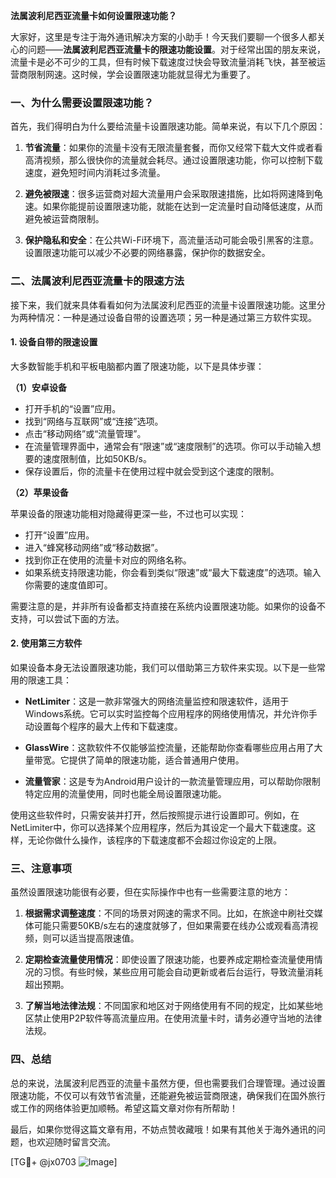 **法属波利尼西亚流量卡如何设置限速功能？**

大家好，这里是专注于海外通讯解决方案的小助手！今天我们要聊一个很多人都关心的问题——**法属波利尼西亚流量卡的限速功能设置**。对于经常出国的朋友来说，流量卡是必不可少的工具，但有时候下载速度过快会导致流量消耗飞快，甚至被运营商限制网速。这时候，学会设置限速功能就显得尤为重要了。

### 一、为什么需要设置限速功能？

首先，我们得明白为什么要给流量卡设置限速功能。简单来说，有以下几个原因：

1. **节省流量**：如果你的流量卡没有无限流量套餐，而你又经常下载大文件或者看高清视频，那么很快你的流量就会耗尽。通过设置限速功能，你可以控制下载速度，避免短时间内消耗过多流量。
   
2. **避免被限速**：很多运营商对超大流量用户会采取限速措施，比如将网速降到龟速。如果你能提前设置限速功能，就能在达到一定流量时自动降低速度，从而避免被运营商限制。

3. **保护隐私和安全**：在公共Wi-Fi环境下，高流量活动可能会吸引黑客的注意。设置限速功能可以减少不必要的网络暴露，保护你的数据安全。

### 二、法属波利尼西亚流量卡的限速方法

接下来，我们就来具体看看如何为法属波利尼西亚的流量卡设置限速功能。这里分为两种情况：一种是通过设备自带的设置选项；另一种是通过第三方软件实现。

#### 1. 设备自带的限速设置

大多数智能手机和平板电脑都内置了限速功能，以下是具体步骤：

**（1）安卓设备**

- 打开手机的“设置”应用。
- 找到“网络与互联网”或“连接”选项。
- 点击“移动网络”或“流量管理”。
- 在流量管理界面中，通常会有“限速”或“速度限制”的选项。你可以手动输入想要的速度限制值，比如50KB/s。
- 保存设置后，你的流量卡在使用过程中就会受到这个速度的限制。

**（2）苹果设备**

苹果设备的限速功能相对隐藏得更深一些，不过也可以实现：

- 打开“设置”应用。
- 进入“蜂窝移动网络”或“移动数据”。
- 找到你正在使用的流量卡对应的网络名称。
- 如果系统支持限速功能，你会看到类似“限速”或“最大下载速度”的选项。输入你需要的速度值即可。

需要注意的是，并非所有设备都支持直接在系统内设置限速功能。如果你的设备不支持，可以尝试下面的方法。

#### 2. 使用第三方软件

如果设备本身无法设置限速功能，我们可以借助第三方软件来实现。以下是一些常用的限速工具：

- **NetLimiter**：这是一款非常强大的网络流量监控和限速软件，适用于Windows系统。它可以实时监控每个应用程序的网络使用情况，并允许你手动设置每个程序的最大上传和下载速度。

- **GlassWire**：这款软件不仅能够监控流量，还能帮助你查看哪些应用占用了大量带宽。它提供了简单的限速功能，适合普通用户使用。

- **流量管家**：这是专为Android用户设计的一款流量管理应用，可以帮助你限制特定应用的流量使用，同时也能全局设置限速功能。

使用这些软件时，只需安装并打开，然后按照提示进行设置即可。例如，在NetLimiter中，你可以选择某个应用程序，然后为其设定一个最大下载速度。这样，无论你做什么操作，该程序的下载速度都不会超过你设定的上限。

### 三、注意事项

虽然设置限速功能很有必要，但在实际操作中也有一些需要注意的地方：

1. **根据需求调整速度**：不同的场景对网速的需求不同。比如，在旅途中刷社交媒体可能只需要50KB/s左右的速度就够了，但如果需要在线办公或观看高清视频，则可以适当提高限速值。

2. **定期检查流量使用情况**：即使设置了限速功能，也要养成定期检查流量使用情况的习惯。有些时候，某些应用可能会自动更新或者后台运行，导致流量消耗超出预期。

3. **了解当地法律法规**：不同国家和地区对于网络使用有不同的规定，比如某些地区禁止使用P2P软件等高流量应用。在使用流量卡时，请务必遵守当地的法律法规。

### 四、总结

总的来说，法属波利尼西亚的流量卡虽然方便，但也需要我们合理管理。通过设置限速功能，不仅可以有效节省流量，还能避免被运营商限速，确保我们在国外旅行或工作的网络体验更加顺畅。希望这篇文章对你有所帮助！

最后，如果你觉得这篇文章有用，不妨点赞收藏哦！如果有其他关于海外通讯的问题，也欢迎随时留言交流。

[TG💪+ @jx0703 ![Image](https://github.com/user-attachments/assets/dbca1d08-cadb-493c-b0ec-ad6f7a83f270)]